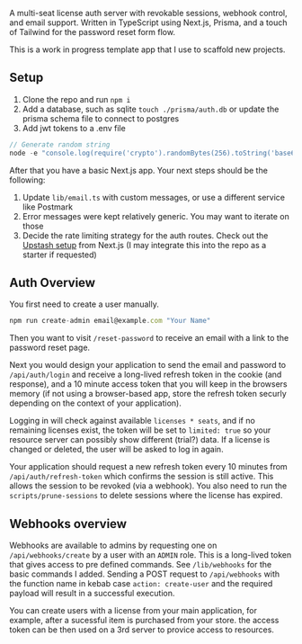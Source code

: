 A multi-seat license auth server with revokable sessions, webhook control, and email support. Written in TypeScript using Next.js, Prisma, and a touch of Tailwind for the password reset form flow.

This is a work in progress template app that I use to scaffold new projects.

## Setup

1. Clone the repo and run `npm i`
2. Add a database, such as sqlite `touch ./prisma/auth.db` or update the prisma schema file to connect to postgres
3. Add jwt tokens to a .env file

```js
// Generate random string
node -e "console.log(require('crypto').randomBytes(256).toString('base64'));"
```

After that you have a basic Next.js app. Your next steps should be the following:

1. Update `lib/email.ts` with custom messages, or use a different service like Postmark
2. Error messages were kept relatively generic. You may want to iterate on those
3. Decide the rate limiting strategy for the auth routes. Check out the [Upstash setup](https://github.com/vercel/examples/tree/main/edge-functions/api-rate-limit) from Next.js (I may integrate this into the repo as a starter if requested)

## Auth Overview

You first need to create a user manually.

```js
npm run create-admin email@example.com "Your Name"
```
Then you want to visit `/reset-password` to receive an email with a link to the password reset page.

Next you would design your application to send the email and password to `/api/auth/login` and receive a long-lived refresh token in the cookie (and response), and a 10 minute access token that you will keep in the browsers memory (if not using a browser-based app, store the refresh token securly depending on the context of your application).

Logging in will check against available `licenses * seats`, and if no remaining licenses exist, the token will be set to `limited: true` so your resource server can possibly show different (trial?) data. If a license is changed or deleted, the user will be asked to log in again.

Your application should request a new refresh token every 10 minutes from `/api/auth/refresh-token` which confirms the session is still active. This allows the session to be revoked (via a webhook). You also need to run the `scripts/prune-sessions` to delete sessions where the license has expired.

## Webhooks overview

Webhooks are available to admins by requesting one on `/api/webhooks/create` by a user with an `ADMIN` role. This is a long-lived token that gives access to pre defined commands. See `/lib/webhooks` for the basic commands I added. Sending a POST request to `/api/webhooks` with the function name in kebab case `action: create-user` and the required payload will result in a successful execution.

You can create users with a license from your main application, for example, after a sucessful item is purchased from your store. the access token can be then used on a 3rd server to provice access to resources.

